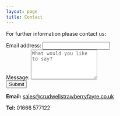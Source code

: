 ```yaml
---
layout: page
title: Contact
---
```


For further information please contact us:


<form action="https://formspree.io/sales@crudwellstrawberryfayre.co.uk" method="POST">
  <div class="form-group">
    <label for="email">Email address:</label>
    <input type="email" class="form-control" id="email" name="_replyto">
  </div>
  <div class="form-group">
    <label for="content">Message:</label>
    <textarea type="text" class="form-control" id="content" name="content" rows="5" placeholder="What would you like to say?"></textarea>
  </div>
    <input type="hidden" name="_next" value="{{ site.baseurl }}/thanks/" />
    <input type="text" name="_gotcha" style="display:none" />
  <button type="submit" class="btn btn-default">Submit</button>
</form>


**Email:** <sales@crudwellstrawberryfayre.co.uk>

**Tel:** 01666 577122
